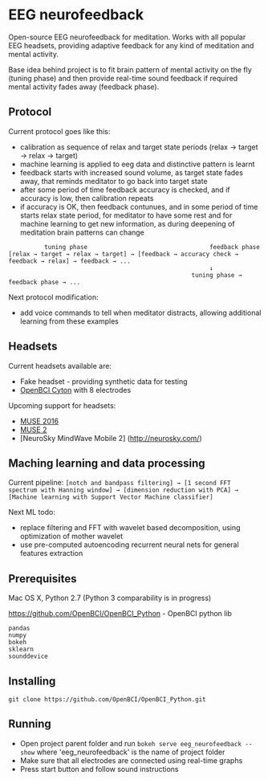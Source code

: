 # EEG neurofeedback
Open-source EEG neurofeedback for meditation. Works with all popular EEG headsets, providing adaptive feedback for any kind of meditation and mental activity.

Base idea behind project is to fit brain pattern of mental activity on the fly (tuning phase) and then provide real-time sound feedback if required mental activity fades away (feedback phase). 

## Protocol
Current protocol goes like this:
* calibration as sequence of relax and target state periods (relax -> target -> relax -> target)
* machine learning is applied to eeg data and distinctive pattern is learnt
* feedback starts with increased sound volume, as target state fades away, that reminds meditator to go back into target state
* after some period of time feedback accuracy is checked, and if accuracy is low, then calibration repeats
* if accuracy is OK, then feedback contunues, and in some period of time starts relax state period, for meditator to have some rest and for machine learning to get new information, as during deepening of meditation brain patterns can change
```
          tuning phase                                  feedback phase
[relax → target → relax → target] → [feedback → accuracy check → feedback → relax] → feedback → ...
                                                        ↓
                                                   tuning phase → feedback phase → ...
```
Next protocol modification:
* add voice commands to tell when meditator distracts, allowing additional learning from these examples

## Headsets
Current headsets available are:
* Fake headset - providing synthetic data for testing
* [OpenBCI Cyton](https://shop.openbci.com/products/cyton-biosensing-board-8-channel?variant=38958638542) with 8 electrodes

Upcoming support for headsets:
* [MUSE 2016](https://choosemuse.com/)
* [MUSE 2](https://choosemuse.com/)
* [NeuroSky MindWave Mobile 2] (http://neurosky.com/)

## Maching learning and data processing
Current pipeline:
```[notch and bandpass filtering] → [1 second FFT spectrum with Hanning window] → [dimension reduction with PCA] → [Machine learning with Support Vector Machine classifier]```

Next ML todo:
* replace filtering and FFT with wavelet based decomposition, using optimization of mother wavelet 
* use pre-computed autoencoding recurrent neural nets for general features extraction

## Prerequisites
Mac OS X, Python 2.7 (Python 3 comparability is in progress)

https://github.com/OpenBCI/OpenBCI_Python - OpenBCI python lib 
```
pandas
numpy
bokeh
sklearn
sounddevice
```

## Installing
```
git clone https://github.com/OpenBCI/OpenBCI_Python.git
```

## Running
* Open project parent folder and run ```bokeh serve eeg_neurofeedback --show``` where 'eeg_neurofeedback' is the name of project folder
* Make sure that all electrodes are connected using real-time graphs
* Press start button and follow sound instructions
